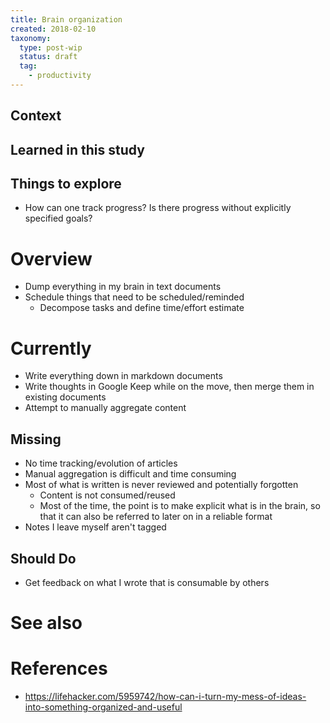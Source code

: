 ```yaml
---
title: Brain organization
created: 2018-02-10
taxonomy:
  type: post-wip
  status: draft
  tag:
    - productivity
---
```


## Context

## Learned in this study

## Things to explore
* How can one track progress? Is there progress without explicitly specified goals?

# Overview
* Dump everything in my brain in text documents
* Schedule things that need to be scheduled/reminded
	* Decompose tasks and define time/effort estimate

# Currently
* Write everything down in markdown documents
* Write thoughts in Google Keep while on the move, then merge them in existing documents
* Attempt to manually aggregate content

## Missing
* No time tracking/evolution of articles
* Manual aggregation is difficult and time consuming
* Most of what is written is never reviewed and potentially forgotten
	* Content is not consumed/reused
	* Most of the time, the point is to make explicit what is in the brain, so that it can also be referred to later on in a reliable format
* Notes I leave myself aren't tagged

## Should Do
* Get feedback on what I wrote that is consumable by others

# See also

# References
* https://lifehacker.com/5959742/how-can-i-turn-my-mess-of-ideas-into-something-organized-and-useful
